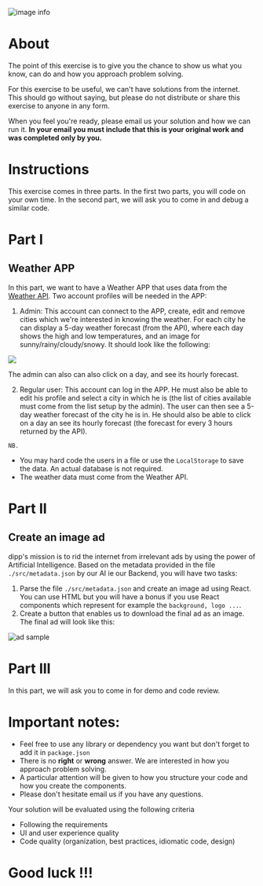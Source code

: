 ![image info](./logo.png)

# About

The point of this exercise is to give you the chance to show us what you know, can do and how you approach problem solving.

For this exercise to be useful, we can't have solutions from the internet. This should go without saying, but please do not distribute or share this exercise to anyone in any form.


When you feel you're ready, please email us your solution and how we can run it. **In your email you must include that this is your original work and was completed only by you.**

# Instructions

This exercise comes in three parts. In the first two parts, you will code on your own time. In the second part, we will ask you to come in and debug a similar code.

# Part I
## Weather APP
In this part, we want to have a Weather APP that uses data from the [Weather API](https://openweathermap.org/). Two account profiles will be needed in the APP:

1. Admin: This account can connect to the APP, create, edit and remove cities which we're interested in knowing the weather. For each city he can display a 5-day weather forecast (from the API), where each day shows the high and low temperatures, and an image for sunny/rainy/cloudy/snowy. It should look like the following:

![](./weather_sample.png)

The admin can also can also click on a day, and see its hourly forecast.

2. Regular user: This account can log in the APP. He must also be able to edit his profile and select a city in which he is (the list of cities available must come from the list setup by the admin). The user can then see a 5-day weather forecast of the city he is in. He should also be able to click on a day an see its hourly forecast (the forecast for every 3 hours returned by the API).

`NB.`
- You may hard code the users in a file or use the `LocalStorage` to save the data. An actual database is not required.
- The weather data must come from the Weather API.

# Part II
## Create an image ad
dipp's mission is to rid the internet from irrelevant ads by using the power of Artificial Intelligence.
Based on the metadata provided in the file `./src/metadata.json` by our AI ie our Backend, you will have two tasks:
1. Parse the file `./src/metadata.json` and create an image ad using React. You can use HTML but you will have a bonus if you use React components which represent for example the `background, logo ...`.
2. Create a button that enables us to download the final ad as an image. The final ad will look like this:

![ad sample](./ad_sample.jpg)

# Part III
In this part, we will ask you to come in for demo and code review.

# Important notes:

- Feel free to use any library or dependency you want but don't forget to add it in `package.json`
- There is no **right** or **wrong** answer. We are interested in how you approach problem solving.
- A particular attention will be given to how you structure your code and how you create the components.
- Please don't hesitate email us if you have any questions.

Your solution will be evaluated using the following criteria
- Following the requirements
- UI and user experience quality
- Code quality (organization, best practices, idiomatic code, design)

# Good luck !!!
